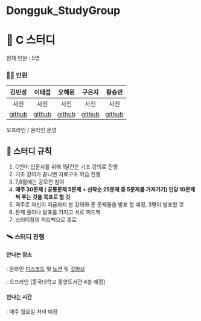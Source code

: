# Dongguk_StudyGroup

# 📖 C 스터디
현재 인원 : 5명 

### 🧑‍🎓 인원


|김민성|이태섭|오혜원|구은지|황승민|
|:---:|:---:|:---:|:---:|:---:|
|사진|사진|사진|사진|사진|
|[github](https://github.com/che2ese)|[github](https://github.com/TaesubLee)|[github](https://github.com/hyewon2da)|[github](https://github.com/eunji9)|[github](https://github.com/sxunxin)|


오프라인 / 온라인 운영


## 🥅 스터디 규칙
1. C언어 입문자를 위해 1달간은 기초 강의로 진행
2. 기초 강의가 끝나면 자료구조 학습 진행
3. 7,8월에는 공모전 참여
4. **매주 30문제 ( 공통문제 5문제 + 선착순 25문제 중 5문제를 가져가기) 인당 10문제씩 푸는 것을 목표로 할 것**
5. 격주로 자신이 지금까지 본 강의와 푼 문제들을 발표 할 예정, 3명이 발표할 것
6. 문제 풀이나 발표를 가지고 서로 피드백
7. 스터디장의 피드백으로 종료

### 🛰️ 스터디 진행
#### 만나는 장소 
: 온라인 [디스코드](https://discord.gg/zQBZYBWt) 및 [노션](https://www.notion.so/26eb7435cd3a4a3a80cf2bfad33c3ee1?pvs=4) 및 [깃허브](https://github.com/che2ese/Dongguk_StudyGroup)

: 오프라인 [동국대학교 중앙도서관 4층 예정]


#### 만나는 시간
: 매주 월요일 저녁 예정
